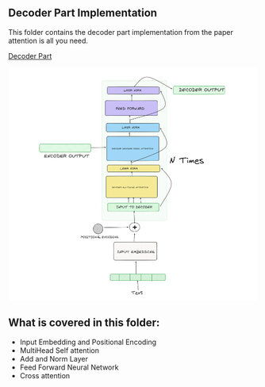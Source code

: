 ## Decoder Part Implementation

This folder contains the decoder part implementation from the paper attention is all you need.

[Decoder Part](./Transformer_Decoder.ipynb)

![Decoder Architecture](../images/DECODER.png)

## What is covered in this folder:

- Input Embedding and Positional Encoding
- MultiHead Self attention
- Add and Norm Layer
- Feed Forward Neural Network
- Cross attention
